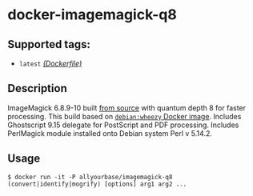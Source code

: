 # docker-imagemagick-q8

## Supported tags:
* `latest` [_(Dockerfile)_](https://github.com/AllYourBase/docker-imagemagick/blob/master/6.8.9-10_q8/Dockerfile)

## Description
ImageMagick 6.8.9-10 built [from source](http://www.imagemagick.org/script/install-source.php#unix) with quantum depth 8 for faster processing. This build based on [`debian:wheezy` Docker image](https://registry.hub.docker.com/u/library/debian/). Includes Ghostscript 9.15 delegate for PostScript and PDF processing. Includes PerlMagick module installed onto Debian system Perl v 5.14.2.

## Usage
````
$ docker run -it -P allyourbase/imagemagick-q8 (convert|identify|mogrify) [options] arg1 arg2 ...
````
